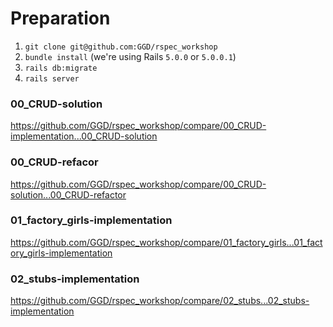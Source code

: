 # Preparation

1. `git clone git@github.com:GGD/rspec_workshop`
1. `bundle install` (we're using Rails `5.0.0` or `5.0.0.1`)
1. `rails db:migrate`
1. `rails server`

### 00_CRUD-solution
  https://github.com/GGD/rspec_workshop/compare/00_CRUD-implementation...00_CRUD-solution
### 00_CRUD-refacor
  https://github.com/GGD/rspec_workshop/compare/00_CRUD-solution...00_CRUD-refactor

### 01_factory_girls-implementation
  https://github.com/GGD/rspec_workshop/compare/01_factory_girls...01_factory_girls-implementation

### 02_stubs-implementation
  https://github.com/GGD/rspec_workshop/compare/02_stubs...02_stubs-implementation
